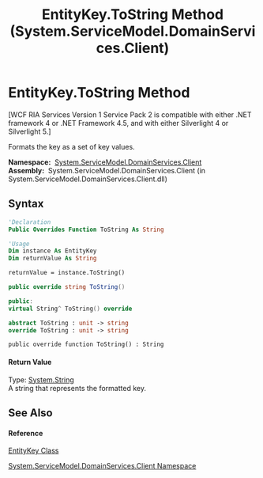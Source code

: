 ﻿---
title: EntityKey.ToString Method  (System.ServiceModel.DomainServices.Client)
TOCTitle: ToString Method
ms:assetid: M:System.ServiceModel.DomainServices.Client.EntityKey.ToString
ms:mtpsurl: https://msdn.microsoft.com/en-us/library/system.servicemodel.domainservices.client.entitykey.tostring(v=VS.91)
ms:contentKeyID: 28755495
ms.date: 01/27/2012
mtps_version: v=VS.91
f1_keywords:
- System.ServiceModel.DomainServices.Client.EntityKey.ToString
dev_langs:
- CSharp
- JScript
- VB
- FSharp
- c++
api_location:
- System.ServiceModel.DomainServices.Client.dll
api_name:
- System.ServiceModel.DomainServices.Client.EntityKey.ToString
api_type:
- Managed
topic_type:
- apiref
- kbSyntax
product_family_name: VS
ROBOTS: INDEX,FOLLOW
---

# EntityKey.ToString Method

\[WCF RIA Services Version 1 Service Pack 2 is compatible with either .NET framework 4 or .NET Framework 4.5, and with either Silverlight 4 or Silverlight 5.\]

Formats the key as a set of key values.

**Namespace:**  [System.ServiceModel.DomainServices.Client](ff422479\(v=vs.91\).md)  
**Assembly:**  System.ServiceModel.DomainServices.Client (in System.ServiceModel.DomainServices.Client.dll)

## Syntax

``` vb
'Declaration
Public Overrides Function ToString As String
```

``` vb
'Usage
Dim instance As EntityKey
Dim returnValue As String

returnValue = instance.ToString()
```

``` csharp
public override string ToString()
```

``` c++
public:
virtual String^ ToString() override
```

``` fsharp
abstract ToString : unit -> string 
override ToString : unit -> string 
```

``` jscript
public override function ToString() : String
```

#### Return Value

Type: [System.String](https://msdn.microsoft.com/en-us/library/s1wwdcbf)  
A string that represents the formatted key.  
  

## See Also

#### Reference

[EntityKey Class](ff422909\(v=vs.91\).md)

[System.ServiceModel.DomainServices.Client Namespace](ff422479\(v=vs.91\).md)

